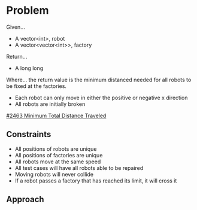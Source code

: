 
# Problem
Given...
- A vector\<int>, robot
- A vector\<vector\<int>>, factory

Return...
- A long long

Where...
the return value is the minimum distanced needed for all robots to be fixed at
the factories.
- Each robot can only move in either the positive or negative x direction
- All robots are initially broken

[#2463 Minimum Total Distance Traveled](https://leetcode.com/problems/minimum-total-distance-traveled/description/)

## Constraints
- All positions of robots are unique
- All positions of factories are unique
- All robots move at the same speed
- All test cases will have all robots able to be repaired
- Moving robots will never collide
- If a robot passes a factory that has reached its limit, it will cross it

## Approach
